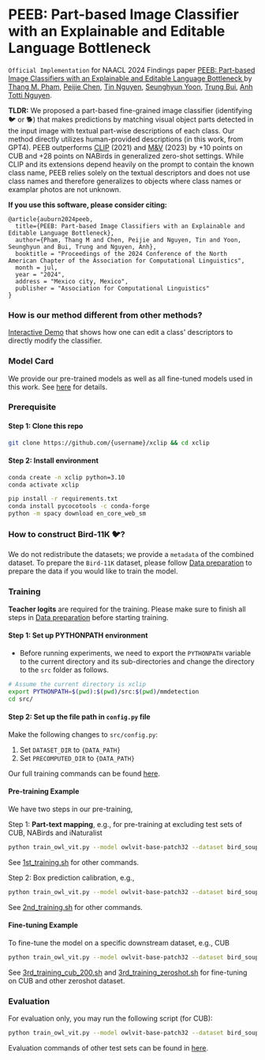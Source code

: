 # PEEB: Part-based Image Classifier with an Explainable and Editable Language Bottleneck

`Official Implementation` for NAACL 2024 Findings paper [PEEB: Part-based Image Classifiers with an Explainable and Editable Language Bottleneck
](https://arxiv.org/abs/2403.05297) by [Thang M. Pham](https://scholar.google.com/citations?user=eNrX3mYAAAAJ&hl=en), [Peijie Chen](https://chanfeechen.github.io/resume), [Tin Nguyen](https://ngthanhtin.github.io/), [Seunghyun Yoon](https://david-yoon.github.io/), [Trung Bui](https://research.adobe.com/person/trung-bui/), [Anh Totti Nguyen](https://anhnguyen.me/).

**TLDR:** We proposed a part-based fine-grained image classifier (identifying 🐦 or 🐕) that makes predictions by matching visual object parts detected in the input image with textual part-wise descriptions of each class. Our method directly utilizes human-provided descriptions (in this work, from GPT4). PEEB outperforms [CLIP](https://github.com/openai/CLIP) (2021) and [M&V](https://arxiv.org/abs/2210.07183) (2023) by +10 points on CUB and +28 points on NABirds in generalized zero-shot settings. While CLIP and its extensions depend heavily on the prompt to contain the known class name, PEEB relies solely on the textual descriptors and does not use class names and therefore generalizes to objects where class names or examplar photos are not unknown.

**If you use this software, please consider citing:**

    @article{auburn2024peeb,
      title={PEEB: Part-based Image Classifiers with an Explainable and Editable Language Bottleneck},
      author={Pham, Thang M and Chen, Peijie and Nguyen, Tin and Yoon, Seunghyun and Bui, Trung and Nguyen, Anh},
      booktitle = "Proceedings of the 2024 Conference of the North American Chapter of the Association for Computational Linguistics",
      month = jul,
      year = "2024",
      address = "Mexico city, Mexico",
      publisher = "Association for Computational Linguistics"
    }
    
### How is our method different from other methods?

[Interactive Demo](https://huggingface.co/spaces/XAI/PEEB) that shows how one can edit a class' descriptors to directly modify the classifier.


### Model Card
We provide our pre-trained models as well as all fine-tuned models used in this work. See [here](./Model_card.md) for details.


### Prerequisite

#### Step 1: Clone this repo
```bash
git clone https://github.com/{username}/xclip && cd xclip
```

#### Step 2: Install environment

```bash
conda create -n xclip python=3.10
conda activate xclip

pip install -r requirements.txt
conda install pycocotools -c conda-forge
python -m spacy download en_core_web_sm
```


### How to construct Bird-11K 🐦?

We do not redistribute the datasets; we provide a ```metadata``` of the combined dataset. To prepare the `Bird-11K` dataset, please follow [Data preparation](./Data_preparation.md) to prepare the data if you would like to train the model.


### Training

**Teacher logits** are required for the training. Please make sure to finish all steps in [Data preparation](./Data_preparation.md) before starting training. 

#### Step 1: Set up PYTHONPATH environment
* Before running experiments, we need to export the `PYTHONPATH` variable to the current directory and its sub-directories and change the directory to the `src` folder as follows.
```bash
# Assume the current directory is xclip
export PYTHONPATH=$(pwd):$(pwd)/src:$(pwd)/mmdetection
cd src/
```

#### Step 2: Set up the file path in `config.py` file
Make the following changes to `src/config.py`:
1. Set `DATASET_DIR` to `{DATA_PATH}`
2. Set `PRECOMPUTED_DIR` to `{DATA_PATH}`

Our full training commands can be found [here](./scripts/).

#### Pre-training Example
We have two steps in our pre-training,

Step 1: **Part-text mapping**, e.g., for pre-training at excluding test sets of CUB, NABirds and iNaturalist
```bash
python train_owl_vit.py --model owlvit-base-patch32 --dataset bird_soup --sub_datasets all --descriptors chatgpt --prompt_type 0 --batch_size 32 --batch_size_val 50 --save_freq 1 --num_workers 8 --devices 0 --epochs 32 --lr 0.0002 --weight_decay 0.01 --project_name stage1_pretraining --loss_weights 0,0,0,0,1 --network_type contrastive --freeze_box_heads --logits_from_teacher --num_negatives_train 48 --num_negatives_val 50 --early_stopping 5 --train_file "../data/bird_11K/metadata/level_1_exclude_cub_nabirds_inat/train_keep_child_a100_reindexed.h5" --val_file "../data/bird_11K/metadata/level_1_exclude_cub_nabirds_inat/val_keep_child_a100_reindexed.h5" --test_file "../data/bird_11K/metadata/level_1_exclude_cub_nabirds_inat/test_cub_reindexed.h5" --birdsoup_level 1 --note "stage1_pretraining_BIRD-11K_test"
```
See [1st_training.sh](./scripts/1st_training.sh) for other commands.

Step 2: Box prediction calibration, e.g.,
```bash
python train_owl_vit.py --model owlvit-base-patch32 --dataset bird_soup --sub_datasets all --descriptors chatgpt --prompt_type 0 --batch_size 32 --batch_size_val 50 --save_freq 1 --num_workers 8 --devices 0 --epochs 32 --lr 0.00002 --weight_decay 0.01 --project_name stage2_pretraining --loss_weights 0,1,1,2,0 --network_type contrastive --train_box_heads_only --num_negatives_train 48 --num_negatives_val 50 --early_stopping 5 --train_file "../data/bird_11K/metadata/level_1_exclude_cub_nabirds_inat/train_keep_child_a100_reindexed.h5" --val_file "../data/bird_11K/metadata/level_1_exclude_cub_nabirds_inat/val_keep_child_a100_reindexed.h5" --test_file "../data/bird_11K/metadata/level_1_exclude_cub_nabirds_inat/test_cub_reindexed.h5" --best_model "" --birdsoup_level 1 --note "stage2_pretraining_BIRD-11K_test"
```
See [2nd_training.sh](./scripts/2nd_training.sh) for other commands.


#### Fine-tuning Example
To fine-tune the model on a specific downstream dataset, e.g., CUB
```bash
python train_owl_vit.py --model owlvit-base-patch32 --dataset bird_soup --sub_datasets all --descriptors chatgpt --prompt_type 0 --batch_size 32 --save_freq 1 --num_workers 8 --devices 0 --epochs 30 --lr 0.00002 --weight_decay 0.001 --project_name finetuning --loss_weights 0,1,1,1,1 --network_type classification --classification_loss ce_loss --early_stopping 5 --train_file "../data/bird_11K/metadata/finetuning/cub_train_reindexed.h5" --val_file "../data/bird_11K/metadata/finetuning/cub_val_reindexed.h5" --test_file "../data/bird_11K/metadata/finetuning/cub_test_reindexed.h5" --best_model "" --birdsoup_level 1 --finetuning "vision_encoder_mlp" --note "all_components_cub_200"
```
See [3rd_training_cub_200.sh](./scripts/3rd_training_cub_200.sh) and [3rd_training_zeroshot.sh](./scripts/3rd_training_zeroshot.sh) for fine-tuning on CUB and other zeroshot dataset.


### Evaluation
For evaluation only, you may run the following script (for CUB):
```bash
python train_owl_vit.py --model owlvit-base-patch32 --dataset bird_soup --sub_datasets all --descriptors chatgpt --prompt_type 0 --batch_size 32 --num_workers 8 --devices 0 --loss_weights 0,1,1,1,1 --network_type classification --eval_test --no_log --test_file "../data/bird_11K/metadata/finetuning/cub_test_reindexed.h5" --best_model "" --birdsoup_level 1
```
Evaluation commands of other test sets can be found in [here](./scripts/). 

